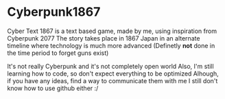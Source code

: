 # Cyberpunk1867
Cyber Text 1867 is a text based game, made by me, using inspiration from Cyberpunk 2077
The story takes place in 1867 Japan in an alternate timeline where technology is much more advanced
(Definetly **not** done in the time period to forget guns exist)

It's not really Cyberpunk and it's not completely open world
Also, I'm still learning how to code, so don't expect everything to be optimized
Alhough, if you have any ideas, find a way to communicate them with me
I still don't know how to use github either :/
